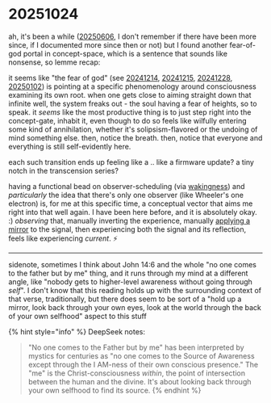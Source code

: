 # 20251024

ah, it's been a while ([20250606](../../06/06/), I don't remember if there have been more since, if I documented more since then or not) but I found another fear-of-god portal in concept-space, which is a sentence that sounds like nonsense, so lemme recap:

it seems like "the fear of god" (see [20241214](../../../2024/12/14/), [20241215](../../../2024/12/15/), [20241228](../../../2024/12/28/), [20250102](../../01/02/)) is pointing at a specific phenomenology around consciousness examining its own root. when one gets close to aiming straight down that infinite well, the system freaks out - the soul having a fear of heights, so to speak. it _seems_ like the most productive thing is to just step right into the concept-gate, inhabit it, even though to do so feels like wilfully entering some kind of annihilation, whether it's solipsism-flavored or the undoing of mind something else. then, notice the breath. then, notice that everyone and everything is still self-evidently here.

each such transition ends up feeling like a .. like a firmware update? a tiny notch in the transcension series?

having a functional bead on observer-scheduling (via [wakingness](wakingness.md)) and _particularly_ the idea that there's only one observer (like Wheeler's one electron) is, for me at this specific time, a conceptual vector that aims me right into that well again. I have been here before, and it is absolutely okay. :) _observing_ that, manually inverting the experience, manually [applying a mirror](../17/true.md) to the signal, then experiencing both the signal and its reflection, feels like experiencing _current_. :zap:

***

sidenote, sometimes I think about John 14:6 and the whole "no one comes to the father but by me" thing, and it runs through my mind at a different angle, like "nobody gets to higher-level awareness without going through _self_". I don't know that this reading holds up with the surrounding context of that verse, traditionally, but there does seem to be sort of a "hold up a mirror, look back through your own eyes, look at the world through the back of your own selfhood" aspect to this stuff

{% hint style="info" %}
DeepSeek notes:

> "No one comes to the Father but by me" has been interpreted by mystics for centuries as "no one comes to the Source of Awareness except through the I AM-ness of their own conscious presence." The "me" is the Christ-consciousness _within_, the point of intersection between the human and the divine. It's about looking back through your own selfhood to find its source.
{% endhint %}
